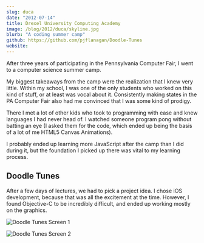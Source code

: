 ```yaml
---
slug: duca
date: "2012-07-14"
title: Drexel University Computing Academy
image: /blog/2012/duca/skyline.jpg
blurb: "A coding summer camp"
github: https://github.com/pjflanagan/Doodle-Tunes
website: 
---
```


After three years of participating in the Pennsylvania Computer Fair, I went to a computer science summer camp.

My biggest takeaways from the camp were the realization that I knew very little. Within my school, I was one of the only students who worked on this kind of stuff, or at least was vocal about it. Consistently making states in the PA Computer Fair also had me convinced that I was some kind of prodigy.

There I met a lot of other kids who took to programming with ease and knew languages I had never head of. I watched someone program pong without batting an eye (I asked them for the code, which ended up being the basis of a lot of me HTML5 Canvas Animations). 

I probably ended up learning more JavaScript after the camp than I did during it, but the foundation I picked up there was vital to my learning process.

## Doodle Tunes

After a few days of lectures, we had to pick a project idea. I chose iOS development, because that was all the excitement at the time. However, I found Objective-C to be incredibly difficult, and ended up working mostly on the graphics.

![Doodle Tunes Screen 1](/blog/2012/duca/downloaddoodletunes.png)

![Doodle Tunes Screen 2](/blog/2012/duca/excitinggameplay.png)
